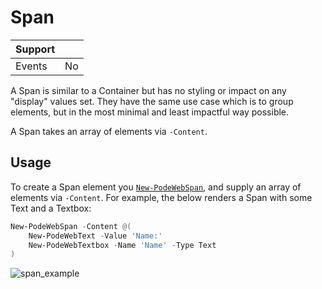 # Span

| Support |     |
| ------- | --- |
| Events  | No  |

A Span is similar to a Container but has no styling or impact on any "display" values set. They have the same use case which is to group elements, but in the most minimal and least impactful way possible.

A Span takes an array of elements via `-Content`.

## Usage

To create a Span element you [`New-PodeWebSpan`](../../../Functions/Elements/New-PodeWebSpan), and supply an array of elements via `-Content`. For example, the below renders a Span with some Text and a Textbox:

```powershell
New-PodeWebSpan -Content @(
    New-PodeWebText -Value 'Name:'
    New-PodeWebTextbox -Name 'Name' -Type Text
)
```

![span_example](../../../images/span_example.png)
